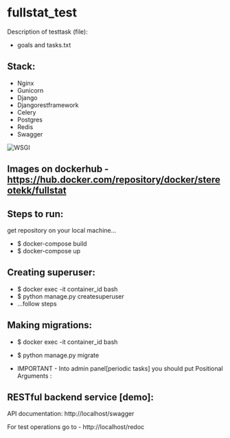 # fullstat_test

Description of testtask (file): 
- goals and tasks.txt


Stack:
---------------------
- Nginx 
- Gunicorn 
- Django
- Djangorestframework
- Celery
- Postgres
- Redis
- Swagger

![WSGI](https://user-images.githubusercontent.com/18102432/175305423-d381ef53-5ec6-462f-9c36-6808954cc444.jpeg)

Images on dockerhub - https://hub.docker.com/repository/docker/stereotekk/fullstat
----------------------



Steps to run:
----------------------
get repository on your local machine...

- $ docker-compose build
- $ docker-compose up

Creating superuser:
---------------------
- $  docker exec -it container_id bash
- $  python manage.py createsuperuser
- ...follow steps 
 
Making migrations:
---------------------
- $  docker exec -it container_id bash
- $  python manage.py migrate



- IMPORTANT - Into admin panel[periodic tasks] you should put Positional Arguments :



RESTful backend service [demo]:
----------------------


API documentation: http://localhost/swagger

For test operations go to - http://localhost/redoc






